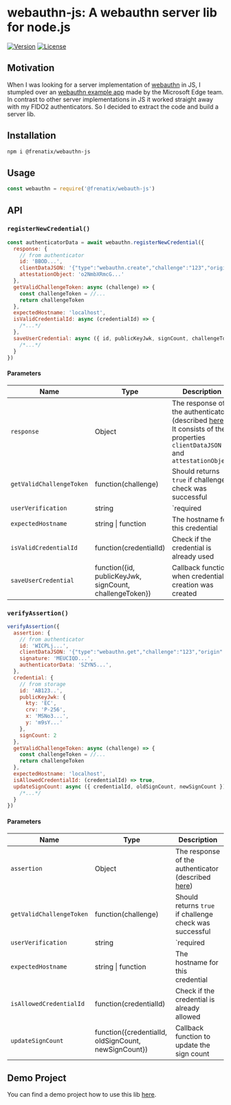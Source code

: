 # webauthn-js: A webauthn server lib for node.js
<a href="https://www.npmjs.com/package/@frenatix/webauthn-js"><img src="https://img.shields.io/npm/v/@frenatix/webauthn-js.svg" alt="Version"></a>
<a href="https://github.com/frenatix/webauthn-js/blob/master/LICENSE"><img src="https://img.shields.io/github/license/frenatix/webauthn-js.svg" alt="License"></a>


## Motivation
When I was looking for a server implementation of [webauthn](https://www.w3.org/TR/webauthn/) in JS, I stumpled over an [webauthn example app](https://github.com/MicrosoftEdge/webauthnsample) made by the Microsoft Edge team. In contrast to other server implementations in JS it worked straight away with my FIDO2 authenticators. So I decided to extract the code and build a server lib.

## Installation
```sh
npm i @frenatix/webauthn-js
```

## Usage
```js
const webauthn = require('@frenatix/webauth-js')
```

## API

### `registerNewCredential()`
```js
const authenticatorData = await webauthn.registerNewCredential({
  response: {
    // from authenticator
    id: 'BBOD...',
    clientDataJSON: '{"type":"webauthn.create","challenge":"123","origin":"http://localhost:3001",":false}',
    attestationObject: 'o2NmbXRmcG...'
  },
  getValidChallengeToken: async (challenge) => {
    const challengeToken = //...
    return challengeToken
  },
  expectedHostname: 'localhost',
  isValidCredentialId: async (credentialId) => {
    /*...*/
  },
  saveUserCredential: async ({ id, publicKeyJwk, signCount, challengeToken }) => {
    /*...*/
  }
})
```

#### Parameters
| Name                     | Type                     | Description       |
| ------------------------ | ------------------------ | ----------------- |
| `response`               | Object                   | The response of the authenticator (described [here](https://www.w3.org/TR/webauthn/#authenticatorresponse)). It consists of the properties `clientDataJSON` and `attestationObject` |
| `getValidChallengeToken` | function(challenge)      | Should returns `true` if challenge check was successful |
| `userVerification`       | string                   | `required | preferred | discouraged`, default. `preferred` |
| `expectedHostname`       | string \| function       | The hostname for this credential |
| `isValidCredentialId`    | function(credentialId)   | Check if the credential is already used |
| `saveUserCredential`     | function({id, publicKeyJwk, signCount, challengeToken}) | Callback function when credential creation was created |

### `verifyAssertion()`
```js
verifyAssertion({
  assertion: { 
    // from authenticator
    id: 'WICPLj...',
    clientDataJSON: '{"type":"webauthn.get","challenge":"123","origin":"http://localhost:3001","crossOrigin":false}',
    signature: 'MEUCIQD...',
    authenticatorData: 'SZYN5...',
  },
  credential: {
    // from storage
    id: 'AB123..',
    publicKeyJwk: {
      kty: 'EC',
      crv: 'P-256',
      x: 'MSNo3...',
      y: 'm9sY...'
    },
    signCount: 2
  },
  getValidChallengeToken: async (challenge) => {
    const challengeToken = //...
    return challengeToken
  },
  expectedHostname: 'localhost',
  isAllowedCredentialId: (credentialId) => true,
  updateSignCount: async ({ credentialId, oldSignCount, newSignCount }) => {
    /*...*/
  }
})
```

#### Parameters
| Name                     | Type                     | Description       |
| ------------------------ | ------------------------ | ----------------- |
| `assertion`              | Object                   | The response of the authenticator (described [here](https://www.w3.org/TR/webauthn/#authenticatorassertionresponse)) |
| `getValidChallengeToken` | function(challenge)      | Should returns `true` if challenge check was successful |
| `userVerification`       | string                   | `required | preferred | discouraged`, default. `preferred` |
| `expectedHostname`       | string \| function       | The hostname for this credential |
| `isAllowedCredentialId`  | function(credentialId)   | Check if the credential is already allowed |
| `updateSignCount`        | function({credentialId, oldSignCount, newSignCount}) | Callback function to update the sign count |

## Demo Project
You can find a demo project how to use this lib [here](https://github.com/frenatix/webauthn-js-demo).
